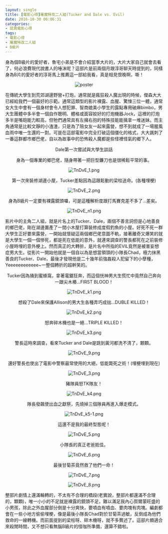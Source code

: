 ```yaml
---
layout: single
title: [電影心得]屠魔特攻二人組(Tucker and Dale vs. Evil)
date: 2016-10-30 06:06:31
categories:
- 認真電影心得
tags:
- 電影心得
- 屠魔特攻二人組
- B級片
---
```

身為個B級片的愛好者，魯宅小弟是不會介紹當季大片的，大片大家自己就會去看了，何必浪費現代說書人的唾沫呢？這部片是前兩個月跟淳哥聊天時提到的，同樣身為B片的愛好者的淳哥馬上推薦這一部給我看，真是相見恨晚啊，嘶！

<p style="text-align:center"><img alt="poster" src="https://pic.pimg.tw/kwbuster/1477807525-1665052645.jpg?v=1477807540" title="poster"></p>

在傳統大學生到荒郊湖邊野營+打炮，通常就是瘋狂殺人魔出現的時候，傑森大大已經給我們一個最好的示範。通常這類型的影片裸露、血腥、驚悚三位一體，通常女大生中會有一個身材會令人想犯罪、智商媲美小學生的露點專用破麻bimbo，男大生團體中多半會一個自作聰明、體格或面容姣好的打炮機器Jock，這裡的打炮多半是嘴砲能力較高，但牠們通常具有左擁右抱的特殊技能能擒拿一堆迷妹。而主角通常是比較文靜的小渣渣，只是為了陪女友一起來露營，想不到就成了一場腥風血雨中唯一生還的一對。可是在這部電影中完全打破這個僵化的格式，大大諷刺了一番這群都市鄉巴佬，自以為故事中的恐怖殺人魔都是些怪裡怪氣的鄉下人。


<p style="text-align: center;">Dale第一次嘗試與大學生談話</p>

<p style="text-align: center;">身為一個專業的鄉巴佬，隨身帶著一把巨型鐮刀也是很稀鬆平常的事。</p>

<p style="text-align:center"><img alt="TnDvE_1.png" src="https://pic.pimg.tw/kwbuster/1477807527-3438925685_n.png?v=1477807540" title="TnDvE_1.png"></p>


<p style="text-align: center;">第一次來裝修湖邊小屋，Tucker差點因為這跟鬆動的梁柱送命。(各種埋梗)</p>

<p style="text-align:center"><img alt="TnDvE_2.png" src="https://pic.pimg.tw/kwbuster/1477807526-3730295367_n.png?v=1477807540" title="TnDvE_2.png"></p>


<p style="text-align: center;">身為B級片一定要有裸露鏡頭囉，可是這種解析度跟打馬賽克差不多了...差矣。</p>

<p style="text-align:center"><img alt="TnDvE_n1.png" src="https://pic.pimg.tw/kwbuster/1477807534-35282088_n.png?v=1477807540" title="TnDvE_n1.png"></p>


影片中的主角二人組，就是片名上的Tucker、Dale，兩個不善言詞但是心地善良的鄉巴佬，剛在湖邊置產了一間小木屋打算裝修成度假釣魚的小屋。好死不死一群大學生正好要來露營，一開始就懷疑這兩個鄉巴佬意圖不軌，接著離奇又爆笑的就是大學生一個一個慘死，都是死在低能的意外，就連來調查的警長都死在之前裝修小屋時埋的意外梗上。然而真正的大轉折，是片名中所指的EVIL竟然是被害妄想症男大生。從影片一開始他就是一個自以為是想當領頭的小隊長Chad，極力抹黑善良的Tucker、Dale，最後才發現他是二十幾年前強姦殺人犯留下的小孽種，Yeeeeeeeeeeee~一整個轉折的超幹笑的。


<p style="text-align: center;">Tucker因為捅到蜜蜂窩，拿著電鋸狂奔，而這個恍神男大生慌忙中竟然自己奔向一跟尖木樁...FIRST BLOOD！</p>

<p style="text-align:center"><img alt="TnDvE_k1.png" src="https://pic.pimg.tw/kwbuster/1477807993-2979486018_n.png?v=1477807999" title="TnDvE_k1.png"></p>


<p style="text-align: center;">想殺了Dale來保護Allison的男大生各種弄巧成拙...DUBLE KILLED！</p>

<p style="text-align:center"><img alt="TnDvE_k2.png" src="https://pic.pimg.tw/kwbuster/1477808383-23742599_n.png?v=1477808389" title="TnDvE_k2.png"></p>


<p style="text-align: center;">怒奔碎木機也是一絕...TRIPLE KILLED！</p>


<p style="text-align:center"><img alt="TnDvE_k3.png" src="https://pic.pimg.tw/kwbuster/1477808523-4227189405_n.png?v=1477808528" title="TnDvE_k3.png"></p>


<p style="text-align: center;">警長這時來調查，看來Tucker and Dale是跳到黃河都洗不清了，顆顆。</p>

<p style="text-align:center"><img alt="TnDvE_9.png" src="https://pic.pimg.tw/kwbuster/1477808702-3300379548_n.png?v=1477808707" title="TnDvE_9.png"></p>


<p style="text-align: center;">還好警長也使出了電影中警察最常使用的大絕，低能斃死之術！(埋梗埋到現在)</p>

<p style="text-align:center"><img alt="TnDvE_3.png" src="https://pic.pimg.tw/kwbuster/1477807526-2131068299_n.png?v=1477808707" title="TnDvE_3.png"></p>


<p style="text-align: center;">豬隊員怒TK隊友！</p>

<p style="text-align:center"><img alt="TnDvE_k4.png" src="https://pic.pimg.tw/kwbuster/1477807531-406440234_n.png?v=1477808707" title="TnDvE_k4.png"></p>


<p style="text-align: center;">隊長發飆使出血之獻祭，先燒掉三個隊員再進入爆走模式。</p>

<p style="text-align:center"><img alt="TnDvE_k5-1.png" src="https://pic.pimg.tw/kwbuster/1477807531-3458077364_n.png?v=1477808707" title="TnDvE_k5-1.png"></p>


<p style="text-align: center;">這還不是我的最終型態呢！</p>

<p style="text-align:center"><img alt="TnDvE_5.png" src="https://pic.pimg.tw/kwbuster/1477807527-1925952102_n.png?v=1477808707" title="TnDvE_5.png"></p>


<p style="text-align: center;">小隊長的真正老爸抵佳。</p>

<p style="text-align:center"><img alt="TnDvE_6.png" src="https://pic.pimg.tw/kwbuster/1477807528-1988190331_n.png?v=1477808707" title="TnDvE_6.png"></p>


<p style="text-align: center;">最後甘菊茶竟然救了他們一命！</p>

<p style="text-align:center"><img alt="TnDvE_7.png" src="https://pic.pimg.tw/kwbuster/1477807529-3170837390_n.png?v=1477808707" title="TnDvE_7.png"></p>

<p style="text-align:center"><img alt="TnDvE_8.png" src="https://pic.pimg.tw/kwbuster/1477807530-2047666203_n.png?v=1477808707" title="TnDvE_8.png"></p>


整部片劇情上還滿輪轉的，不太有不合理的橋段(老實說，整部片都還滿不合理的，顆顆)，唯一小小的不足就是裸露的鏡頭不足，難以滿足我內心賀爾蒙旺盛的小男孩，除此之外血腥部分倒是十分爽快，要噴血有噴血、要肉塊有肉塊。編劇都會在一些小地方偷偷埋梗，像是最後小隊長Chad對於甘菊茶過敏，反倒成為他們救命的一線轉機。而前面提到的梁柱呀、碎木機呀，就不多贅述了。這部片頗適合來殺閒時間，又不想只看無腦B級片的怪咖所準備，還算不錯啦。


